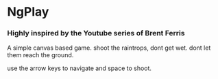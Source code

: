 # NgPlay

### Highly inspired by the Youtube series of Brent Ferris

A simple canvas based game. shoot the raintrops, dont get wet. dont let them reach the ground.

use the arrow keys to navigate and space to shoot.
